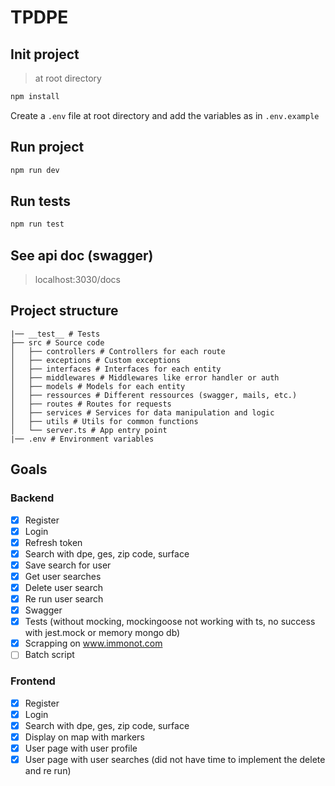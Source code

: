 # TPDPE

## Init project
> at root directory
```bash
npm install
```

Create a `.env` file at root directory and add the variables as in `.env.example`

## Run project

```bash
npm run dev
```

## Run tests

```bash
npm run test
```

## See api doc (swagger)
> localhost:3030/docs

## Project structure

```
|── __test__ # Tests
├── src # Source code
│   ├── controllers # Controllers for each route
│   ├── exceptions # Custom exceptions
│   ├── interfaces # Interfaces for each entity
│   ├── middlewares # Middlewares like error handler or auth
│   ├── models # Models for each entity
│   ├── ressources # Different ressources (swagger, mails, etc.)
│   ├── routes # Routes for requests
│   ├── services # Services for data manipulation and logic
│   ├── utils # Utils for common functions
│   └── server.ts # App entry point
|── .env # Environment variables

```

## Goals

### Backend

- [x] Register
- [x] Login
- [x] Refresh token
- [x] Search with dpe, ges, zip code, surface
- [x] Save search for user
- [x] Get user searches
- [x] Delete user search
- [x] Re run user search
- [x] Swagger
- [x] Tests (without mocking, mockingoose not working with ts, no success with jest.mock or memory mongo db)
- [x] Scrapping on www.immonot.com
- [ ] Batch script

### Frontend

- [x] Register
- [x] Login
- [x] Search with dpe, ges, zip code, surface
- [x] Display on map with markers
- [x] User page with user profile
- [x] User page with user searches (did not have time to implement the delete and re run)